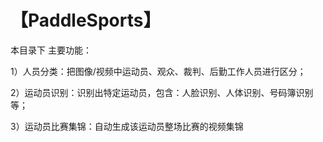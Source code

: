 # 【PaddleSports】

 本目录下 主要功能：

 1）人员分类：把图像/视频中运动员、观众、裁判、后勤工作人员进行区分；

 2）运动员识别：识别出特定运动员，包含：人脸识别、人体识别、号码簿识别等；

 3）运动员比赛集锦：自动生成该运动员整场比赛的视频集锦